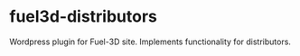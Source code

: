 # fuel3d-distributors
Wordpress plugin for Fuel-3D site. Implements functionality for distributors.
